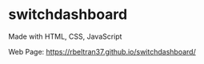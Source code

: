 # switchdashboard
Made with HTML, CSS, JavaScript  
  
Web Page: https://rbeltran37.github.io/switchdashboard/

